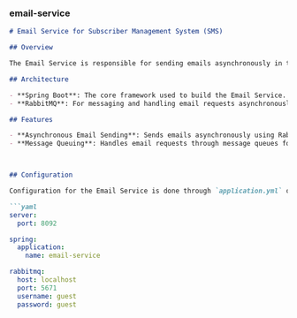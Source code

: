 
### email-service 
```markdown
# Email Service for Subscriber Management System (SMS)

## Overview

The Email Service is responsible for sending emails asynchronously in the Subscriber Management System (SMS). It uses RabbitMQ for messaging to handle email requests efficiently.

## Architecture

- **Spring Boot**: The core framework used to build the Email Service.
- **RabbitMQ**: For messaging and handling email requests asynchronously.

## Features

- **Asynchronous Email Sending**: Sends emails asynchronously using RabbitMQ.
- **Message Queuing**: Handles email requests through message queues for efficient processing.



## Configuration

Configuration for the Email Service is done through `application.yml` or `application.properties`. Below is an example configuration in `application.yml`:

```yaml
server:
  port: 8092

spring:
  application:
    name: email-service

rabbitmq:
  host: localhost
  port: 5671
  username: guest
  password: guest
